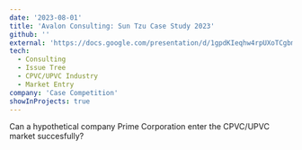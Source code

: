 ```yaml
---
date: '2023-08-01'
title: 'Avalon Consulting: Sun Tzu Case Study 2023'
github: ''
external: 'https://docs.google.com/presentation/d/1gpdKIeqhw4rpUXoTCgbmC8WMSSU-B2uOYhLG_6__wOs/edit?usp=sharing'
tech:
  - Consulting
  - Issue Tree
  - CPVC/UPVC Industry
  - Market Entry
company: 'Case Competition'
showInProjects: true
---
```


Can a hypothetical company Prime Corporation enter the CPVC/UPVC market succesfully?
